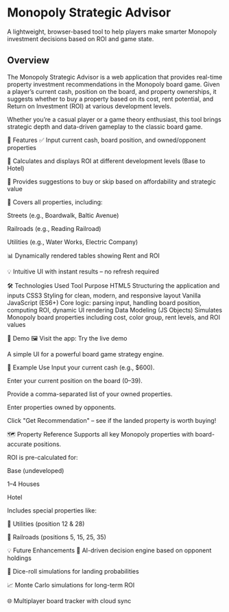 # Monopoly Strategic Advisor
A lightweight, browser-based tool to help players make smarter Monopoly investment decisions based on ROI and game state.

## Overview
The Monopoly Strategic Advisor is a web application that provides real-time property investment recommendations in the Monopoly board game. Given a player’s current cash, position on the board, and property ownerships, it suggests whether to buy a property based on its cost, rent potential, and Return on Investment (ROI) at various development levels.

Whether you’re a casual player or a game theory enthusiast, this tool brings strategic depth and data-driven gameplay to the classic board game.

🚀 Features
✅ Input current cash, board position, and owned/opponent properties

🔢 Calculates and displays ROI at different development levels (Base to Hotel)

🧠 Provides suggestions to buy or skip based on affordability and strategic value

🎨 Covers all properties, including:

Streets (e.g., Boardwalk, Baltic Avenue)

Railroads (e.g., Reading Railroad)

Utilities (e.g., Water Works, Electric Company)

📊 Dynamically rendered tables showing Rent and ROI

💡 Intuitive UI with instant results – no refresh required

🛠️ Technologies Used
Tool	Purpose
HTML5	Structuring the application and inputs
CSS3	Styling for clean, modern, and responsive layout
Vanilla JavaScript (ES6+)	Core logic: parsing input, handling board position, computing ROI, dynamic UI rendering
Data Modeling (JS Objects)	Simulates Monopoly board properties including cost, color group, rent levels, and ROI values

📸 Demo
🖼️ Visit the app: Try the live demo


A simple UI for a powerful board game strategy engine.

🧮 Example Use
Input your current cash (e.g., $600).

Enter your current position on the board (0–39).

Provide a comma-separated list of your owned properties.

Enter properties owned by opponents.

Click "Get Recommendation" – see if the landed property is worth buying!

🗺️ Property Reference
Supports all key Monopoly properties with board-accurate positions.

ROI is pre-calculated for:

Base (undeveloped)

1–4 Houses

Hotel

Includes special properties like:

🔌 Utilities (position 12 & 28)

🚂 Railroads (positions 5, 15, 25, 35)

💡 Future Enhancements
🧠 AI-driven decision engine based on opponent holdings

🎲 Dice-roll simulations for landing probabilities

📈 Monte Carlo simulations for long-term ROI

🌐 Multiplayer board tracker with cloud sync
